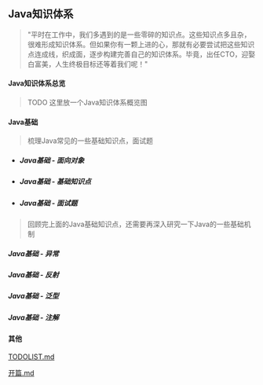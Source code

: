 ## Java知识体系
>"平时在工作中，我们多遇到的是一些零碎的知识点。这些知识点多且杂，很难形成知识体系。但如果你有一颗上进的心，那就有必要尝试把这些知识点连成线，织成面，逐步构建完善自己的知识体系。毕竟，出任CTO，迎娶白富美，人生终极目标还等着我们呢！"

#### Java知识体系总览
>    TODO  这里放一个Java知识体系概览图
>

#### Java基础

> 梳理Java常见的一些基础知识点，面试题

- ##### Java基础 - 面向对象

- ##### Java基础 - 基础知识点

- ##### Java基础 - 面试题

> 回顾完上面的Java基础知识点，还需要再深入研究一下Java的一些基础机制

##### Java基础 - 异常



##### Java基础 - 反射



##### Java基础 - 泛型



##### Java基础 - 注解











#### 其他

[TODOLIST.md](./TODOLIST.md)

[开篇.md](./开篇.md)
